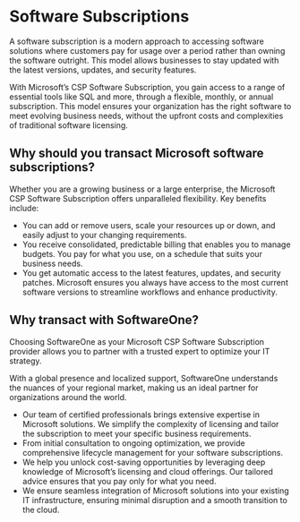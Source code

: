# Software Subscriptions

A software subscription is a modern approach to accessing software solutions where customers pay for usage over a period rather than owning the software outright. This model allows businesses to stay updated with the latest versions, updates, and security features.&#x20;

With Microsoft’s CSP Software Subscription, you gain access to a range of essential tools like SQL and more, through a flexible, monthly, or annual subscription. This model ensures your organization has the right software to meet evolving business needs, without the upfront costs and complexities of traditional software licensing.

## Why should you transact Microsoft software subscriptions? <a href="#why-should-you-transact-microsoft-software-subscriptions" id="why-should-you-transact-microsoft-software-subscriptions"></a>

Whether you are a growing business or a large enterprise, the Microsoft CSP Software Subscription offers unparalleled flexibility. Key benefits include:

* You can add or remove users, scale your resources up or down, and easily adjust to your changing requirements.&#x20;
* You receive consolidated, predictable billing that enables you to manage budgets. You pay for what you use, on a schedule that suits your business needs.
* You get automatic access to the latest features, updates, and security patches. Microsoft ensures you always have access to the most current software versions to streamline workflows and enhance productivity.

## Why transact with SoftwareOne? <a href="#why-transact-with-softwareone" id="why-transact-with-softwareone"></a>

Choosing SoftwareOne as your Microsoft CSP Software Subscription provider allows you to partner with a trusted expert to optimize your IT strategy.&#x20;

With a global presence and localized support, SoftwareOne understands the nuances of your regional market, making us an ideal partner for organizations around the world.

* Our team of certified professionals brings extensive expertise in Microsoft solutions. We simplify the complexity of licensing and tailor the subscription to meet your specific business requirements.
* From initial consultation to ongoing optimization, we provide comprehensive lifecycle management for your software subscriptions.
* We help you unlock cost-saving opportunities by leveraging deep knowledge of Microsoft’s licensing and cloud offerings. Our tailored advice ensures that you pay only for what you need.
* We ensure seamless integration of Microsoft solutions into your existing IT infrastructure, ensuring minimal disruption and a smooth transition to the cloud.
